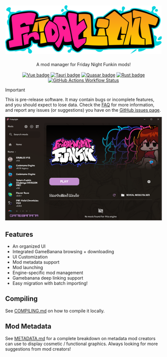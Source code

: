 # ![Fridaylight logo](/public/images/fridaylight-colored.svg)

<p align="center">
A mod manager for Friday Night Funkin mods!<br /><br />
<a href="https://vuejs.org/"><img alt="Vue badge" src="https://img.shields.io/badge/Vue.js-4FC08D?style=for-the-badge&logo=vue.js&logoColor=FFFFFF" /></a>
<a href="https://v2.tauri.app/"><img alt="Tauri badge" src="https://img.shields.io/badge/tauri-24C8D8?style=for-the-badge&logo=tauri&logoColor=FFFFFF" /></a>
<a href="https://quasar.dev/"><img alt="Quasar badge" src="https://img.shields.io/badge/quasar-050A14?style=for-the-badge&logo=quasar&logoColor=FFFFFF" /></a>
<a href="https://www.rust-lang.org/"><img alt="Rust badge" src="https://img.shields.io/badge/rust-000000?style=for-the-badge&logo=rust&logoColor=FFFFFF" /></a>
<a href="https://github.com/echolotl/fridaylight/actions/workflows/release.yml"><img alt="GitHub Actions Workflow Status" src="https://img.shields.io/github/actions/workflow/status/echolotl/fridaylight/release.yml?style=for-the-badge&logo=github&logoColor=FFFFFF"></a>
</p>

> [!IMPORTANT]
> This is pre-release software. It may contain bugs or incomplete features, and you should expect to lose data. Check the [FAQ](/docs/FAQ.md) for more information, and report any issues (or suggestions) you have on the [GitHub issues page](https://github.com/echolotl/fridaylight/issues).

![Screenshot of main app layout. The mods list is sorted by name, and is showing off the mod page for the original game.](/docs/screenshot1.png)

## Features

- An organized UI
- Integrated GameBanana browsing + downloading
- UI Customization
- Mod metadata support
- Mod launching
- Engine-specific mod management
- Gamebanana deep linking support
- Easy migration with batch importing!

## Compiling

See [COMPILING.md](/docs/COMPILING.md) on how to compile it locally.

## Mod Metadata

See [METADATA.md](/docs/METADATA.md) for a complete breakdown on metadata mod creators can use to display cosmetic / functional graphics. Always looking for more suggestions from mod creators!
